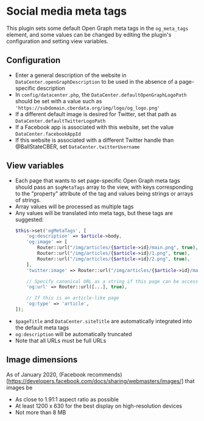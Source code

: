 # Social media meta tags

This plugin sets some default Open Graph meta tags in the `og_meta_tags` element, and some values can be changed by
editing the plugin's configuration and setting view variables.

## Configuration
- Enter a general description of the website in `DataCenter.openGraphDescription` to be used in the absence of a
  page-specific description
- In `config/datacenter.php`, the `DataCenter.defaultOpenGraphLogoPath` should be set with a value such as
  `'https://subdomain.cberdata.org/img/logo/og_logo.png'`
- If a different default image is desired for Twitter, set that path as `DataCenter.defaultTwitterLogoPath`
- If a Facebook app is associated with this website, set the value `DataCenter.facebookAppId`
- If this website is associated with a different Twitter handle than @BallStateCBER, set `DataCenter.twitterUsername`

## View variables
- Each page that wants to set page-specific Open Graph meta tags should pass an `$ogMetaTags` array to the view, with
  keys corresponding to the "property" attribute of the tag and values being strings or arrays of strings.
- Array values will be processed as multiple tags
- Any values will be translated into meta tags, but these tags are suggested:
  ```php
  $this->set('ogMetaTags', [
      'og:description' => $article->body,
      'og:image' => [
          Router::url("/img/articles/{$article->id}/main.png", true),
          Router::url("/img/articles/{$article->id}/1.png", true),
          Router::url("/img/articles/{$article->id}/2.png", true),
      ],
      'twitter:image' => Router::url("/img/articles/{$article->id}/main.square.png", true),

      // Specify canonical URL as a string if this page can be accessed via multiple URLs
      'og:url' => Router::url([...], true),

      // If this is an article-like page
      'og:type' => 'article',
  ]);
  ```
- `$pageTitle` and `DataCenter.siteTitle` are automatically integrated into the default meta tags
- `og:description` will be automatically truncated
- Note that all URLs must be full URLs

## Image dimensions
As of January 2020, (Facebook recommends)[https://developers.facebook.com/docs/sharing/webmasters/images/] that images
be
 - As close to 1.91:1 aspect ratio as possible
 - At least 1200 x 630 for the best display on high-resolution devices
 - Not more than 8 MB
